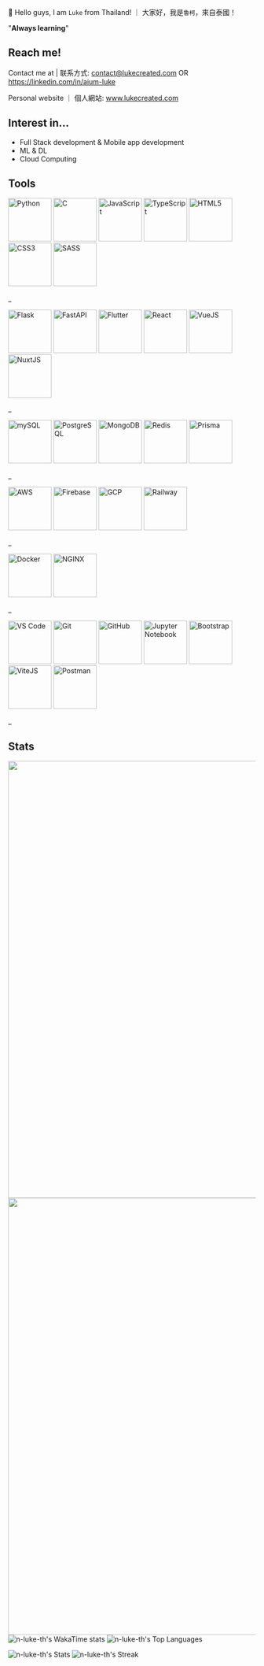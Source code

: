 👋 Hello guys, I am `Luke` from Thailand! ｜ 大家好，我是`魯柯`，來自泰國！

"**Always learning**"

## Reach me!

Contact me at | 联系方式: contact@lukecreated.com OR https://linkedin.com/in/aium-luke

Personal website ｜ 個人網站: www.lukecreated.com

## Interest in...

- Full Stack development & Mobile app development
- ML & DL
- Cloud Computing
<!--
## Using...

### Languages
- Python
- HTML&CSS
- JS&TS
- SQL
- Dart

### Frameworks
- Vue
- Flutter

### Libraries
- React

### Others
- Jupyter Notebook

### Cloud services
- AWS
- GCP
-->
<!--
**ngzh-luke/ngzh-luke** is a ✨ _special_ ✨ repository because its `README.md` (this file) appears on your GitHub profile.

Here are some ideas to get you started:

- 🔭 I’m currently working on ...
- 🌱 I’m currently learning ...
- 👯 I’m looking to collaborate on ...
- 🤔 I’m looking for help with ...
- 💬 Ask me about ...
- 📫 How to reach me: ...
- 😄 Pronouns: ...
- ⚡ Fun fact: ...
-->

## Tools
<!-- Thanks for icons set: https://devicons.railway.app/ -->
<img src="https://devicons.railway.app/i/python.svg" width="88" alt="Python" /> <img src="https://devicons.railway.app/i/c.svg" width="88" alt="C" /> <img src="https://devicons.railway.app/i/javascript.svg" width="88" alt="JavaScript" /> <img src="https://devicons.railway.app/i/typescript.svg" width="88" alt="TypeScript" /> <img src="https://devicons.railway.app/i/html5.svg" width="88" alt="HTML5" /> <img src="https://devicons.railway.app/i/css3.svg" width="88" alt="CSS3" /> <img src="https://devicons.railway.app/i/sass.svg" width="88" alt="SASS" />

_

<img src="https://devicons.railway.app/i/flask-light.svg" width="88" alt="Flask" /> <img src="https://devicons.railway.app/i/fastapi.svg" width="88" alt="FastAPI" /> <img src="https://devicons.railway.app/i/flutter.svg" width="88" alt="Flutter" /> <img src="https://devicons.railway.app/i/react.svg" width="88" alt="React" /> <img src="https://devicons.railway.app/i/vuejs.svg" width="88" alt="VueJS" /> <img src="https://devicons.railway.app/i/nuxtjs.svg" width="88" alt="NuxtJS" /> 

_

<img src="https://devicons.railway.app/i/mysql.svg" width="88" alt="mySQL" /> <img src="https://devicons.railway.app/i/postgresql.svg" width="88" alt="PostgreSQL" /> <img src="https://devicons.railway.app/i/mongodb.svg" width="88" alt="MongoDB" /> <img src="https://devicons.railway.app/i/redis.svg" width="88" alt="Redis" /> <img src="https://devicons.railway.app/i/prisma-light.svg" width="88" alt="Prisma" />

_

<img src="https://devicons.railway.app/i/aws.svg" width="88" alt="AWS" /> <img src="https://devicons.railway.app/i/firebase.svg" width="88" alt="Firebase" /> <img src="https://devicons.railway.app/i/googlecloud.svg" width="88" alt="GCP" /> <img src="https://devicons.railway.app/i/railway-light.svg" width="88" alt="Railway" />

_

<img src="https://devicons.railway.app/i/docker.svg" width="88" alt="Docker" /> <img src="https://devicons.railway.app/i/nginx.svg" width="88" alt="NGINX" />

_

<img src="https://devicons.railway.app/i/visual-studio-code.svg" width="88" alt="VS Code" /> <img src="https://devicons.railway.app/i/git.svg" width="88" alt="Git" /> <img src="https://devicons.railway.app/i/github-light.svg" width="88" alt="GitHub" /> <img src="https://devicons.railway.app/i/jupyter.svg" width="88" alt="Jupyter Notebook" /> <img src="https://devicons.railway.app/i/bootstrap.svg" width="88" alt="Bootstrap" /> <img src="https://devicons.railway.app/i/vitejs.svg" width="88" alt="ViteJS" /> <img src="https://devicons.railway.app/i/postman.svg" width="88" alt="Postman" />

_


## Stats

<img src="https://wakatime.com/share/@nluketh/3a722d01-ade2-4531-9632-1bcce28bc053.svg" width="888"></img>
<img src="https://wakatime.com/share/@nluketh/7343f146-5579-4a53-88a4-230616e47b74.svg" width="888"></img>
![n-luke-th's WakaTime stats](https://github-readme-stats.vercel.app/api/wakatime?username=nluketh)
![n-luke-th's Top Languages](https://github-readme-stats.vercel.app/api/top-langs/?username=n-luke-th&theme=vue-dark&show_icons=true&hide_border=false&layout=compact)

![n-luke-th's Stats](https://github-readme-stats.vercel.app/api?username=n-luke-th&theme=vue-dark&show_icons=true&hide_border=false&count_private=true)
![n-luke-th's Streak](https://github-readme-streak-stats.herokuapp.com/?user=n-luke-th&theme=vue-dark&hide_border=false)


